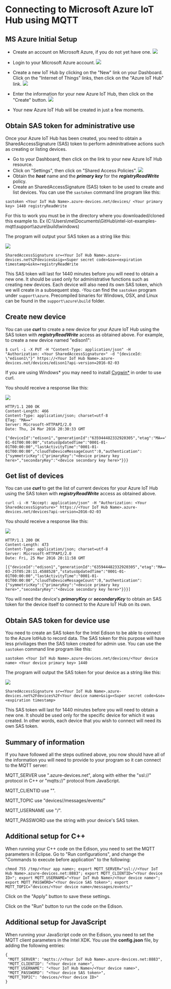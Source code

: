 # Connecting to Microsoft Azure IoT Hub using MQTT

## MS Azure Initial Setup

- Create an account on Microsoft Azure, if you do not yet have one.
![](https://github.com/hybridgroup/intel-iot-examples-mqtt/blob/master/images/azure/create-free-account.png)

- Login to your Microsoft Azure account.
![](https://github.com/hybridgroup/intel-iot-examples-mqtt/blob/master/images/azure/sign-in-to-azure.png)

- Create a new IoT Hub by clicking on the "New" link on your Dashboard. Click on the "Internet of Things" links, then click on the "Azure IoT Hub" link.
![](https://github.com/hybridgroup/intel-iot-examples-mqtt/blob/master/images/azure/create-new-iot-hub.png)

- Enter the information for your new Azure IoT Hub, then click on the "Create" button.
![](https://github.com/hybridgroup/intel-iot-examples-mqtt/blob/master/images/azure/create-new-iot-hub-2.png)

- Your new Azure IoT Hub will be created in just a few moments.

## Obtain SAS token for administrative use

Once your Azure IoT Hub has been created, you need to obtain a SharedAccessSignature (SAS) token to perform adminitrativee actions such as creating or listing devices.

- Go to your Dashboard, then click on the link to your new Azure IoT Hub resource.
- Click on "Settings", then click on "Shared Access Policies".
![](https://github.com/hybridgroup/intel-iot-examples-mqtt/blob/master/images/azure/obtain-sas.png)
- Obtain the ***host*** name and the ***primary key*** for the ***registryReadWrite*** policy.
- Create an SharedAccessSignature (SAS) token to be used to create and list devices. You can use the `sastoken` command line program like this:

```
sastoken <Your IoT Hub Name>.azure-devices.net/devices/ <Your primary key> 1440 registryReadWrite
```
For this to work you must be in the directory where you downloaded/cloned this example to.
Ex (C:\Users\me\Documents\GitHub\intel-iot-examples-mqtt\support\azure\build\windows)

The program will output your SAS token as a string like this:

![](https://github.com/hybridgroup/intel-iot-examples-mqtt/blob/master/images/azure/sas-example.png)


```
SharedAccessSignature sr=<Your IoT Hub Name>.azure-devices.net%2Fdevices&sig=<Super secret code>&se=<expiration timestamp>&skn=registryReadWrite
```

This SAS token will last for 1440 minutes before you will need to obtain a new one. It should be used only for administrative functions such as creating new devices. Each device will also need its own SAS token, which we will create in a subsequent step.
-You can find the `sastoken` program under `support\azure`. Precompiled binaries for Windows, OSX, and Linux can be found in the `support\azure\build` folder.

## Create new device

You can use ***curl*** to create a new device for your Azure IoT Hub using the SAS token with ***registryReadWrite*** access as obtained above. For example, to create a new device named "edison1":

```
$ curl -i -X PUT -H "Content-Type: application/json" -H "Authorization: <Your SharedAccessSignature>" -d "{deviceId: \"edison1\"}" https://<Your IoT Hub Name>.azure-devices.net/devices/edison1?api-version=2016-02-03
```
If you are using Windows* you may need to install [Cygwin*](https://github.com/hybridgroup/intel-iot-examples-mqtt/blob/feature/image-link/installing-cygwin.md) in order to use curl.

You should receive a response like this:

![](https://github.com/hybridgroup/intel-iot-examples-mqtt/blob/master/images/azure/create-new-device-curl.png)

```
HTTP/1.1 200 OK
Content-Length: 466
Content-Type: application/json; charset=utf-8
ETag: "MA=="
Server: Microsoft-HTTPAPI/2.0
Date: Thu, 24 Mar 2016 20:30:33 GMT

{"deviceId":"edison1","generationId":"635944482332920305","etag":"MA==","connectionState":"Disconnected","status":"enabled","statusReason":null,"connectionStateUpdatedTime":"0001-01-01T00:00:00","statusUpdatedTime":"0001-01-01T00:00:00","lastActivityTime":"0001-01-01T00:00:00","cloudToDeviceMessageCount":0,"authentication":{"symmetricKey":{"primaryKey":"<device primary key here>","secondaryKey":"<device secondary key here>"}}}
```

## Get list of devices

You can use ***curl*** to get the list of current devices for your Azure IoT Hub using the SAS token with ***registryReadWrite*** access as obtained above.

```
curl -i -H "Accept: application/json" -H "Authorization: <Your SharedAccessSignature>" https://<Your IoT Hub Name>.azure-devices.net/devices?api-version=2016-02-03
```

You should receive a response like this:

![](https://github.com/hybridgroup/intel-iot-examples-mqtt/blob/master/images/azure/list-devices-curl.png)

```
HTTP/1.1 200 OK
Content-Length: 473
Content-Type: application/json; charset=utf-8
Server: Microsoft-HTTPAPI/2.0
Date: Fri, 25 Mar 2016 20:11:58 GMT

[{"deviceId":"edison1","generationId":"635944482332920305","etag":"MA==","connectionState":"Connected","status":"enabled","statusReason":null,"connectionStateUpdatedTime":"2016-03-25T05:28:11.4588528","statusUpdatedTime":"0001-01-01T00:00:00","lastActivityTime":"0001-01-01T00:00:00","cloudToDeviceMessageCount":0,"authentication":{"symmetricKey":{"primaryKey":"<device primary key here>","secondaryKey":"<device secondary key here>"}}}]
```
You will need the device's ***primaryKey*** or ***secondaryKey*** to obtain an SAS token for the device itself to connect to the Azure IoT Hub on its own.

## Obtain SAS token for device use

You need to create an SAS token for the Intel Edison to be able to connect to the Azure IotHub to record data. The SAS token for this purpose will have less priviliages then the SAS token created for admin use. You can use the `sastoken` command line program like this:

```
sastoken <Your IoT Hub Name>.azure-devices.net/devices/<Your device name> <Your device primary key> 1440
```

The program will output the SAS token for your device as a string like this:

![](https://github.com/hybridgroup/intel-iot-examples-mqtt/blob/master/images/azure/device-sas-example.png)

```
SharedAccessSignature sr=<Your IoT Hub Name>.azure-devices.net%2Fdevices%2F<Your device name>&sig=<Super secret code>&se=<expiration timestamp>
```

This SAS token will last for 1440 minutes before you will need to obtain a new one. It should be used only for the specific device for which it was created. In other words, each device that you wish to connect will need its own SAS token.

## Summary of information

If you have followed all the steps outlined above, you now should have all of the information you will need to provide to your program so it can connect to the MQTT server:

MQTT_SERVER use "<Your IoT Hub Name>.azure-devices.net", along with either the "ssl://" protocol in C++ or "mqtts://" protocol from JavaScript.

MQTT_CLIENTID use "<Your device name>".

MQTT_TOPIC use "devices/<Your device name>/messages/events/"

MQTT_USERNAME use "<Your IoT Hub Name>/<Your device name>".

MQTT_PASSWORD use the string with your device's SAS token.

## Additional setup for C++

When running your C++ code on the Edison, you need to set the MQTT parameters in Eclipse. Go to "Run configurations", and change the "Commands to execute before application" to the following:

```
chmod 755 /tmp/<Your app name>; export MQTT_SERVER="ssl://<Your IoT Hub Name>.azure-devices.net:8883"; export MQTT_CLIENTID="<Your device ID>"; export MQTT_USERNAME="<Your IoT Hub Name>/<Your device name>"; export MQTT_PASSWORD="<Your device SAS token>"; export MQTT_TOPIC="devices/<Your device name>/messages/events/"
```

Click on the "Apply" button to save these settings.

Click on the "Run" button to run the code on the Edison.

## Additional setup for JavaScript

When running your JavaScript code on the Edison, you need to set the MQTT client parameters in the Intel XDK. You use the **config.json** file, by adding the following entries:

```
{
 "MQTT_SERVER": "mqtts://<Your IoT Hub Name>.azure-devices.net:8883",
 "MQTT_CLIENTID": "<Your device name>",
 "MQTT_USERNAME": "<Your IoT Hub Name>/<Your device name>",
 "MQTT_PASSWORD": "<Your device SAS token>",
 "MQTT_TOPIC": "devices/<Your device ID>"
}
```
